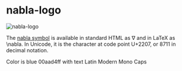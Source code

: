 # nabla-logo
![nabla-logo](http://albandrieu.com:7075/images/mroizo.1f00120c.png)


The [nabla symbol](https://en.wikipedia.org/wiki/Nabla_symbol) is available in standard HTML as &nabla; and in LaTeX as \nabla. In Unicode, it is the character at code point U+2207, or 8711 in decimal notation.

Color is blue 00aad4ff with text Latin Modern Mono Caps
